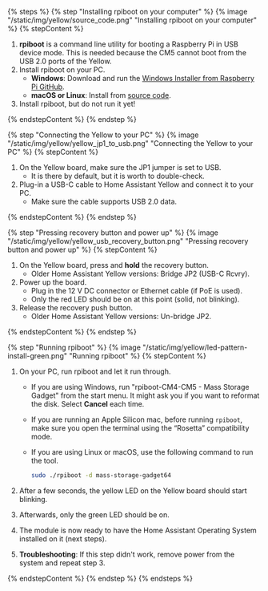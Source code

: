 <!--Installing the rpiboot on your computer and then running rpiboot to install the HAOS on Yellow-->

{% steps %}
{% step "Installing rpiboot on your computer" %}
{% image "/static/img/yellow/source_code.png" "Installing rpiboot on your computer" %}
{% stepContent %}

1. **rpiboot** is a command line utility for booting a Raspberry Pi in USB device mode. This is needed because the CM5 cannot boot from the USB 2.0 ports of the Yellow.
2. Install rpiboot on your PC.
   - **Windows**: Download and run the [Windows Installer from Raspberry Pi GitHub](https://github.com/raspberrypi/usbboot/raw/master/win32/rpiboot_setup.exe).
   - **macOS or Linux**: Install from [source code](https://github.com/raspberrypi/usbboot?tab=readme-ov-file#building).
3. Install rpiboot, but do not run it yet!

{% endstepContent %}
{% endstep %}

{% step "Connecting the Yellow to your PC" %}
{% image "/static/img/yellow/yellow_jp1_to_usb.png" "Connecting the Yellow to your PC" %}
{% stepContent %}

1. On the Yellow board, make sure the JP1 jumper is set to USB.
   - It is there by default, but it is worth to double-check.
2. Plug-in a USB-C cable to Home Assistant Yellow and connect it to your PC.
   - Make sure the cable supports USB 2.0 data.

{% endstepContent %}
{% endstep %}

{% step "Pressing recovery button and power up" %}
{% image "/static/img/yellow/yellow_usb_recovery_button.png" "Pressing recovery button and power up" %}
{% stepContent %}

1. On the Yellow board, press and **hold** the recovery button.
   - Older Home Assistant Yellow versions: Bridge JP2 (USB-C Rcvry).
2. Power up the board.
   - Plug in the 12 V DC connector or Ethernet cable (if PoE is used).
   - Only the red LED should be on at this point (solid, not blinking).
3. Release the recovery push button.
   - Older Home Assistant Yellow versions: Un-bridge JP2.

{% endstepContent %}
{% endstep %}

{% step "Running rpiboot" %}
{% image "/static/img/yellow/led-pattern-install-green.png" "Running rpiboot" %}
{% stepContent %}

1. On your PC, run rpiboot and let it run through.
   - If you are using Windows, run "rpiboot-CM4-CM5 - Mass Storage Gadget" from the start menu. It might ask you if you want to reformat the disk. Select **Cancel** each time.
   - If you are running an Apple Silicon mac, before running `rpiboot`, make sure you open the terminal using the “Rosetta” compatibility mode.
   - If you are using Linux or macOS, use the following command to run the tool.

     ```bash
     sudo ./rpiboot -d mass-storage-gadget64
     ```

2. After a few seconds, the yellow LED on the Yellow board should start blinking.
3. Afterwards, only the green LED should be on.
4. The module is now ready to have the Home Assistant Operating System installed on it (next steps).
5. **Troubleshooting**: If this step didn't work, remove power from the system and repeat step 3.

{% endstepContent %}
{% endstep %}
{% endsteps %}
